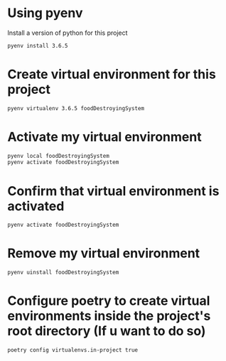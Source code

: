 # Using pyenv
Install a version of python for this project
```bash
pyenv install 3.6.5
```

# Create virtual environment for this project
```bash
pyenv virtualenv 3.6.5 foodDestroyingSystem
```

# Activate my virtual environment
```bash
pyenv local foodDestroyingSystem
pyenv activate foodDestroyingSystem
```
# Confirm that virtual environment is activated
```bash
pyenv activate foodDestroyingSystem
```

# Remove my virtual environment
```bash
pyenv uinstall foodDestroyingSystem
```

# Configure poetry to create virtual environments inside the project's root directory (If u want to do so)
```bash
poetry config virtualenvs.in-project true
```

